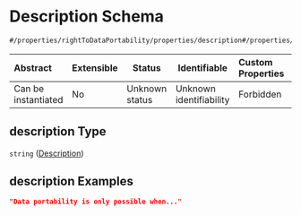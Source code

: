 # Description Schema

```txt
#/properties/rightToDataPortability/properties/description#/properties/rightToDataPortability/properties/description
```




| Abstract            | Extensible | Status         | Identifiable            | Custom Properties | Additional Properties | Access Restrictions | Defined In                                                           |
| :------------------ | ---------- | -------------- | ----------------------- | :---------------- | --------------------- | ------------------- | -------------------------------------------------------------------- |
| Can be instantiated | No         | Unknown status | Unknown identifiability | Forbidden         | Allowed               | none                | [tilt-schema.json\*](../out/tilt-schema.json "open original schema") |

## description Type

`string` ([Description](tilt-schema-properties-righttodataportability-properties-description.md))

## description Examples

```json
"Data portability is only possible when..."
```
